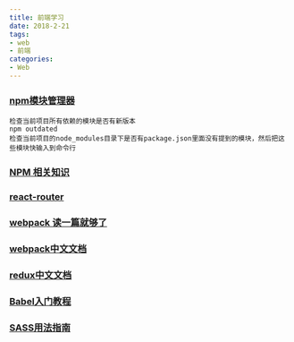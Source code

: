 ```yaml
---
title: 前端学习
date: 2018-2-21
tags:
- web
- 前端
categories:
- Web
---
```

### [npm模块管理器](http://javascript.ruanyifeng.com/nodejs/npm.html#toc14)
```
检查当前项目所有依赖的模块是否有新版本
npm outdated
检查当前项目的node_modules目录下是否有package.json里面没有提到的模块，然后把这些模块快输入到命令行
```
### [NPM 相关知识](https://github.com/wy-ei/notebook/issues/42#issuecomment-266946999)
### [react-router](https://medium.com/@pshrmn/a-simple-react-router-v4-tutorial-7f23ff27adf)
### [webpack 读一篇就够了](https://www.jianshu.com/p/42e11515c10f)
### [webpack中文文档](https://www.webpackjs.com/concepts/)
### [redux中文文档](http://cn.redux.js.org/)
### [Babel入门教程](http://www.ruanyifeng.com/blog/2016/01/babel.html)
### [SASS用法指南](http://www.ruanyifeng.com/blog/2012/06/sass.html)
